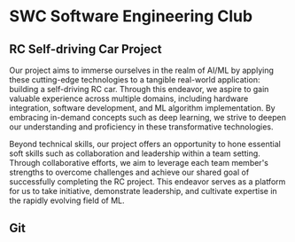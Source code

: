 # SWC Software Engineering Club

## RC Self-driving Car Project

Our project aims to immerse ourselves in the realm of AI/ML by applying these cutting-edge technologies to a tangible real-world application: building a self-driving RC car. Through this endeavor, we aspire to gain valuable experience across multiple domains, including hardware integration, software development, and ML algorithm implementation. By embracing in-demand concepts such as deep learning, we strive to deepen our understanding and proficiency in these transformative technologies.

Beyond technical skills, our project offers an opportunity to hone essential soft skills such as collaboration and leadership within a team setting. Through collaborative efforts, we aim to leverage each team member's strengths to overcome challenges and achieve our shared goal of successfully completing the RC project. This endeavor serves as a platform for us to take initiative, demonstrate leadership, and cultivate expertise in the rapidly evolving field of ML.

## Git

